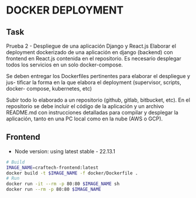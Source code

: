 # DOCKER DEPLOYMENT

## Task
Prueba 2 - Despliegue de una aplicación Django y React.js Elaborar
el deployment dockerizado de una aplicación en django (backend) con frontend
en React.js contenida en el repositorio. Es necesario desplegar todos los servicios
en un solo docker-compose.

Se deben entregar los Dockerfiles pertinentes para elaborar el despliegue y jus-
tificar la forma en la que elabora el deployment (supervisor, scripts, docker-
compose, kubernetes, etc)

Subir todo lo elaborado a un repositorio (github, gitlab, bitbucket, etc). En el
repositorio se debe incluir el código de la aplicación y un archivo README.md
con instrucciones detalladas para compilar y desplegar la aplicación, tanto en
una PC local como en la nube (AWS o GCP).


## Frontend
- Node version: using latest stable - 22.13.1
```sh
# Build
IMAGE_NAME=craftech-frontend:latest
docker build -t $IMAGE_NAME -f docker/Dockerfile .
# Run
docker run -it --rm -p 80:80 $IMAGE_NAME sh
docker run --rm -p 80:80 $IMAGE_NAME
```